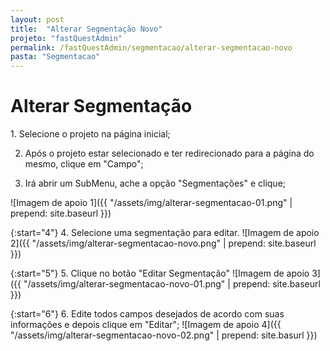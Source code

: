 ```yaml
---
layout: post
title:  "Alterar Segmentação Novo"
projeto: "fastQuestAdmin"
permalink: /fastQuestAdmin/segmentacao/alterar-segmentacao-novo
pasta: "Segmentacao"
---
```

# Alterar Segmentação

<div class="row" markdown="1">
<div class="6u 12u$(small)" markdown="1">
1. Selecione o projeto na página inicial;

2. Após o projeto estar selecionado e ter redirecionado para a página do mesmo, clique em "Campo";

3. Irá abrir um SubMenu, ache a opção "Segmentações" e clique;
</div>
<div class="6u 12u$(small)" markdown="1">
![Imagem de apoio 1]({{ "/assets/img/alterar-segmentacao-01.png" | prepend: site.baseurl }})
</div>                               
</div>

{:start="4"}
4. Selecione uma segmentação para editar.
![Imagem de apoio 2]({{ "/assets/img/alterar-segmentacao-novo.png" | prepend: site.baseurl }})

{:start="5"}
5. Clique no botão "Editar Segmentação"
![Imagem de apoio 3]({{ "/assets/img/alterar-segmentacao-novo-01.png" | prepend: site.baseurl }})

{:start="6"}
6. Edite todos campos desejados de acordo com suas informações e depois clique em "Editar";
![Imagem de apoio 4]({{ "/assets/img/alterar-segmentacao-novo-02.png" | prepend: site.basurl }})